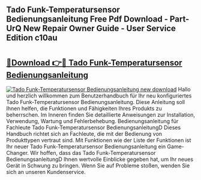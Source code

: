 ## Tado Funk-Temperatursensor Bedienungsanleitung Free Pdf Download - Part-UrQ New Repair Owner Guide - User Service Edition c10au

# <h2><a href="http://df47ll.blite.top/?on=Tado+Funk-Temperatursensor+Bedienungsanleitung">🔗Download 👉🔴 Tado Funk-Temperatursensor Bedienungsanleitung</a></h2>

[![Tado Funk-Temperatursensor Bedienungsanleitung new download](https://i.imgur.com/lujVjoI.png)](http://df47ll.blite.top/?on=Tado+Funk-Temperatursensor+Bedienungsanleitung)
Hallo und herzlich willkommen zum Benutzerhandbuch für Ihr neu konfiguriertes Tado Funk-Temperatursensor Bedienungsanleitung. Diese Anleitung soll Ihnen helfen, die Funktionen und Fähigkeiten Ihres Produkts zu beherrschen. Im Inneren finden Sie detaillierte Anweisungen zur Installation, Verwendung, Wartung und Fehlerbehebung. Bedienungsanleitung für Fachleute Tado Funk-Temperatursensor BedienungsanleitungD Dieses Handbuch richtet sich an Fachleute, die mit der Bedienung von Produkttypen vertraut sind. Mit Funktionen wie der Liste der Funktionen ist Ihr neuer Tado Funk-Temperatursensor Bedienungsanleitung ein Game-Changer. Wir hoffen, dass das Tado Funk-Temperatursensor BedienungsanleitungD Ihnen wertvolle Einblicke gegeben hat, um Ihr neues Gerät in Schwung zu bringen. Wenn Sie auf Probleme stoßen, wenden Sie sich an unseren Kundenservice.
